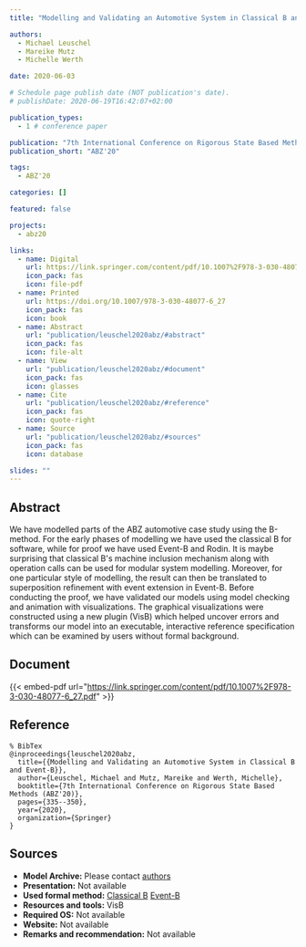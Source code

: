 ```yaml
---
title: "Modelling and Validating an Automotive System in Classical B and Event-B"

authors:
  - Michael Leuschel
  - Mareike Mutz
  - Michelle Werth

date: 2020-06-03

# Schedule page publish date (NOT publication's date).
# publishDate: 2020-06-19T16:42:07+02:00

publication_types:
  - 1 # conference paper

publication: "7th International Conference on Rigorous State Based Methods (ABZ'20)"
publication_short: "ABZ'20"

tags:
  - ABZ'20

categories: []

featured: false

projects:
  - abz20

links:
  - name: Digital
    url: https://link.springer.com/content/pdf/10.1007%2F978-3-030-48077-6_27.pdf
    icon_pack: fas
    icon: file-pdf
  - name: Printed
    url: https://doi.org/10.1007/978-3-030-48077-6_27
    icon_pack: fas
    icon: book
  - name: Abstract
    url: "publication/leuschel2020abz/#abstract"
    icon_pack: fas
    icon: file-alt
  - name: View
    url: "publication/leuschel2020abz/#document"
    icon_pack: fas
    icon: glasses
  - name: Cite
    url: "publication/leuschel2020abz/#reference"
    icon_pack: fas
    icon: quote-right
  - name: Source
    url: "publication/leuschel2020abz/#sources"
    icon_pack: fas
    icon: database

slides: ""
---
```


## Abstract

We have modelled parts of the ABZ automotive case study using the B-method. For the early phases of modelling we have used the classical B for software, while for proof we have used Event-B and Rodin. It is maybe surprising that classical B's machine inclusion mechanism along with operation calls can be used for modular system modelling. Moreover, for one particular style of modelling, the result can then be translated to superposition refinement with event extension in Event-B. Before conducting the proof, we have validated our models using model checking and animation with visualizations. The graphical visualizations were constructed using a new plugin (VisB) which helped uncover errors and transforms our model into an executable, interactive reference specification which can be examined by users without formal background.

## Document

{{< embed-pdf url="https://link.springer.com/content/pdf/10.1007%2F978-3-030-48077-6_27.pdf" >}}

## Reference

```
% BibTex
@inproceedings{leuschel2020abz,
  title={{Modelling and Validating an Automotive System in Classical B and Event-B}},
  author={Leuschel, Michael and Mutz, Mareike and Werth, Michelle},
  booktitle={7th International Conference on Rigorous State Based Methods (ABZ'20)},
  pages={335--350},
  year={2020},
  organization={Springer}
}
```

## Sources

- **Model Archive:**
  Please contact <a href ="mailto:michael.leuschel@hhu.de">authors</a>
- **Presentation:**
  Not available
- **Used formal method:**
  [Classical B](/method/b)
  [Event-B](/method/event-b)
- **Resources and tools:**
  VisB
- **Required OS:**
  Not available
- **Website:**
  Not available
- **Remarks and recommendation:**
  Not available
